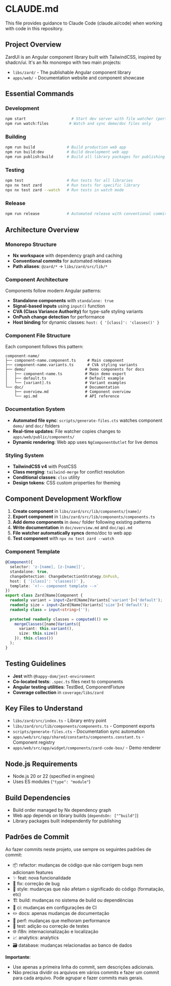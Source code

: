 # CLAUDE.md

This file provides guidance to Claude Code (claude.ai/code) when working with code in this repository.

## Project Overview

ZardUI is an Angular component library built with TailwindCSS, inspired by shadcn/ui. It's an Nx monorepo with two main projects:
- `libs/zard/` - The publishable Angular component library
- `apps/web/` - Documentation website and component showcase

## Essential Commands

### Development
```bash
npm start                    # Start dev server with file watcher (port 4222)
npm run watch:files         # Watch and sync demo/doc files only
```

### Building
```bash
npm run build              # Build production web app
npm run build:dev          # Build development web app  
npm run publish:build      # Build all library packages for publishing
```

### Testing
```bash
npm test                   # Run tests for all libraries
npx nx test zard           # Run tests for specific library
npx nx test zard --watch   # Run tests in watch mode
```

### Release
```bash
npm run release            # Automated release with conventional commits
```

## Architecture Overview

### Monorepo Structure
- **Nx workspace** with dependency graph and caching
- **Conventional commits** for automated releases
- **Path aliases**: `@zard/*` → `libs/zard/src/lib/*`

### Component Architecture
Components follow modern Angular patterns:
- **Standalone components** with `standalone: true`
- **Signal-based inputs** using `input()` function
- **CVA (Class Variance Authority)** for type-safe styling variants
- **OnPush change detection** for performance
- **Host binding** for dynamic classes: `host: { '[class]': 'classes()' }`

### Component File Structure
Each component follows this pattern:
```
component-name/
├── component-name.component.ts     # Main component
├── component-name.variants.ts      # CVA styling variants
├── demo/                          # Demo components for docs
│   ├── component-name.ts          # Main demo export
│   ├── default.ts                 # Default example
│   └── [variant].ts               # Variant examples
└── doc/                           # Documentation
    ├── overview.md                # Component overview
    └── api.md                     # API reference
```

### Documentation System
- **Automated file sync**: `scripts/generate-files.cts` watches component `demo/` and `doc/` folders
- **Real-time updates**: File watcher copies changes to `apps/web/public/components/`
- **Dynamic rendering**: Web app uses `NgComponentOutlet` for live demos

### Styling System
- **TailwindCSS v4** with PostCSS
- **Class merging**: `tailwind-merge` for conflict resolution
- **Conditional classes**: `clsx` utility
- **Design tokens**: CSS custom properties for theming

## Component Development Workflow

1. **Create component** in `libs/zard/src/lib/components/[name]/`
2. **Export component** in `libs/zard/src/lib/components/components.ts`
3. **Add demo components** in `demo/` folder following existing patterns
4. **Write documentation** in `doc/overview.md` and `doc/api.md`
5. **File watcher automatically syncs** demo/doc to web app
6. **Test component** with `npx nx test zard --watch`

### Component Template
```typescript
@Component({
  selector: 'z-[name], [z-[name]]',
  standalone: true,
  changeDetection: ChangeDetectionStrategy.OnPush,
  host: { '[class]': 'classes()' },
  template: `<!-- component template -->`
})
export class Zard[Name]Component {
  readonly variant = input<Zard[Name]Variants['variant']>('default');
  readonly size = input<Zard[Name]Variants['size']>('default');
  readonly class = input<string>('');
  
  protected readonly classes = computed(() => 
    mergeClasses([name]Variants({
      variant: this.variant(),
      size: this.size()
    }), this.class())
  );
}
```

## Testing Guidelines

- **Jest** with `@happy-dom/jest-environment`
- **Co-located tests**: `.spec.ts` files next to components
- **Angular testing utilities**: TestBed, ComponentFixture
- **Coverage collection** in `coverage/libs/zard`

## Key Files to Understand

- `libs/zard/src/index.ts` - Library entry point
- `libs/zard/src/lib/components/components.ts` - Component exports
- `scripts/generate-files.cts` - Documentation sync automation
- `apps/web/src/app/shared/constants/components.constant.ts` - Component registry
- `apps/web/src/app/widget/components/zard-code-box/` - Demo renderer

## Node.js Requirements

- Node.js 20 or 22 (specified in engines)
- Uses ES modules (`"type": "module"`)

## Build Dependencies

- Build order managed by Nx dependency graph
- Web app depends on library builds (`dependsOn: ["^build"]`)
- Library packages built independently for publishing

## Padrões de Commit

Ao fazer commits neste projeto, use sempre os seguintes padrões de commit:

- 📦 refactor: mudanças de código que não corrigem bugs nem adicionam features
- ✨ feat: nova funcionalidade
- 🐛 fix: correção de bug
- 💄 style: mudanças que não afetam o significado do código (formatação, etc)
- 🏗️ build: mudanças no sistema de build ou dependências
- 🔧 ci: mudanças em configurações de CI
- ✏️ docs: apenas mudanças de documentação
- 🚀 perf: mudanças que melhoram performance
- 🧪 test: adição ou correção de testes
- 🌐 i18n: internacionalização e localização
- 📈 analytics: analytics
- 🗃️ database: mudanças relacionadas ao banco de dados

**Importante**:

- Use apenas a primeira linha do commit, sem descrições adicionais.
- Não precisa dividir os arquivos em vários commits e fazer um commit para cada arquivo. Pode agrupar e fazer commits mais gerais.
